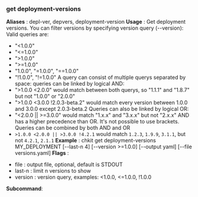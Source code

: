
### get deployment-versions

**Aliases**   :
  depl-ver, depvers, deployment-version
**Usage**     :
 Get deployment versions.
You can filter versions by specifying version query (--version):
Valid queries are:

  - "<1.0.0"
  - "<=1.0.0"
  - ">1.0.0"
  - ">=1.0.0"
  - "1.0.0", "=1.0.0", "==1.0.0"
  - "!1.0.0", "!=1.0.0"
A query can consist of multiple querys separated by space:
queries can be linked by logical AND:
  - ">1.0.0 <2.0.0" would match between both querys, so "1.1.1" and "1.8.7" but not "1.0.0" or "2.0.0"
  - ">1.0.0 <3.0.0 !2.0.3-beta.2" would match every version between 1.0.0 and 3.0.0 except 2.0.3-beta.2
Queries can also be linked by logical OR:
  - "<2.0.0 || >=3.0.0" would match "1.x.x" and "3.x.x" but not "2.x.x"
AND has a higher precedence than OR. It's not possible to use brackets.
Queries can be combined by both AND and OR
 - `>1.0.0 <2.0.0 || >3.0.0 !4.2.1` would match `1.2.3`, `1.9.9`, `3.1.1`, but not `4.2.1`, `2.1.1`
**Example**   :
  chkit get deployment-versions MY_DEPLOYMENT [--last-n 4] [--version >=1.0.0] [--output yaml] [--file versions.yaml]
**Flags**     :
  + file  : output file, optional, default is STDOUT
  + last-n  : limit n versions to show
  + version  : version query, examples: <1.0.0, <=1.0.0, !1.0.0
  
**Subcommand**:
  
